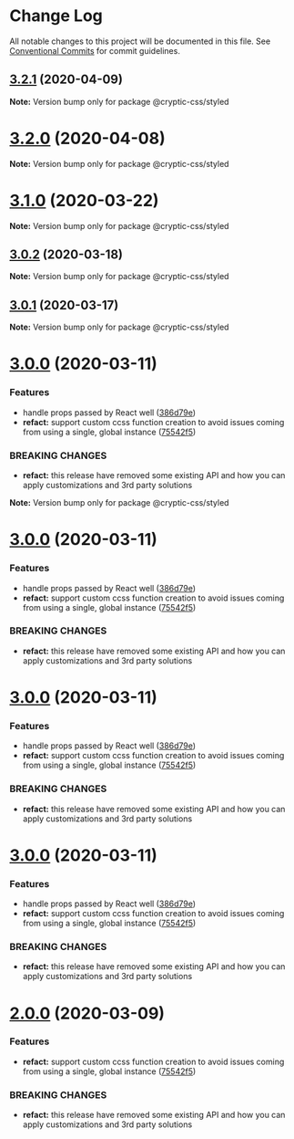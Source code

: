 # Change Log

All notable changes to this project will be documented in this file.
See [Conventional Commits](https://conventionalcommits.org) for commit guidelines.

## [3.2.1](https://github.com/wintercounter/ccss/compare/v3.2.0...v3.2.1) (2020-04-09)

**Note:** Version bump only for package @cryptic-css/styled





# [3.2.0](https://github.com/wintercounter/ccss/compare/v3.1.0...v3.2.0) (2020-04-08)

**Note:** Version bump only for package @cryptic-css/styled






# [3.1.0](https://github.com/wintercounter/ccss/compare/v3.0.2...v3.1.0) (2020-03-22)

**Note:** Version bump only for package @cryptic-css/styled





## [3.0.2](https://github.com/wintercounter/ccss/compare/v3.0.1...v3.0.2) (2020-03-18)

**Note:** Version bump only for package @cryptic-css/styled





## [3.0.1](https://github.com/wintercounter/ccss/compare/v3.0.0...v3.0.1) (2020-03-17)

**Note:** Version bump only for package @cryptic-css/styled





# [3.0.0](https://github.com/wintercounter/ccss/compare/v1.0.1...v3.0.0) (2020-03-11)


### Features

* handle props passed by React well ([386d79e](https://github.com/wintercounter/ccss/commit/386d79e8313e8e5e5aa79a974f6352564760c98b))
* **refact:** support custom ccss function creation to avoid issues coming from using a single, global instance ([75542f5](https://github.com/wintercounter/ccss/commit/75542f5d0bf8be04b1deefd2d70d2ec439f2a181))


### BREAKING CHANGES

* **refact:** this release have removed some existing API and how you can apply customizations and 3rd party solutions







**Note:** Version bump only for package @cryptic-css/styled





# [3.0.0](https://github.com/wintercounter/ccss/compare/v1.0.1...v3.0.0) (2020-03-11)


### Features

* handle props passed by React well ([386d79e](https://github.com/wintercounter/ccss/commit/386d79e8313e8e5e5aa79a974f6352564760c98b))
* **refact:** support custom ccss function creation to avoid issues coming from using a single, global instance ([75542f5](https://github.com/wintercounter/ccss/commit/75542f5d0bf8be04b1deefd2d70d2ec439f2a181))


### BREAKING CHANGES

* **refact:** this release have removed some existing API and how you can apply customizations and 3rd party solutions





# [3.0.0](https://github.com/wintercounter/ccss/compare/v1.0.1...v3.0.0) (2020-03-11)


### Features

* handle props passed by React well ([386d79e](https://github.com/wintercounter/ccss/commit/386d79e8313e8e5e5aa79a974f6352564760c98b))
* **refact:** support custom ccss function creation to avoid issues coming from using a single, global instance ([75542f5](https://github.com/wintercounter/ccss/commit/75542f5d0bf8be04b1deefd2d70d2ec439f2a181))


### BREAKING CHANGES

* **refact:** this release have removed some existing API and how you can apply customizations and 3rd party solutions





# [3.0.0](https://github.com/wintercounter/ccss/compare/v1.0.1...v3.0.0) (2020-03-11)


### Features

* handle props passed by React well ([386d79e](https://github.com/wintercounter/ccss/commit/386d79e8313e8e5e5aa79a974f6352564760c98b))
* **refact:** support custom ccss function creation to avoid issues coming from using a single, global instance ([75542f5](https://github.com/wintercounter/ccss/commit/75542f5d0bf8be04b1deefd2d70d2ec439f2a181))


### BREAKING CHANGES

* **refact:** this release have removed some existing API and how you can apply customizations and 3rd party solutions





# [2.0.0](https://github.com/wintercounter/ccss/compare/v1.0.0...v2.0.0) (2020-03-09)


### Features

* **refact:** support custom ccss function creation to avoid issues coming from using a single, global instance ([75542f5](https://github.com/wintercounter/ccss/commit/75542f5d0bf8be04b1deefd2d70d2ec439f2a181))


### BREAKING CHANGES

* **refact:** this release have removed some existing API and how you can apply customizations and 3rd party solutions
